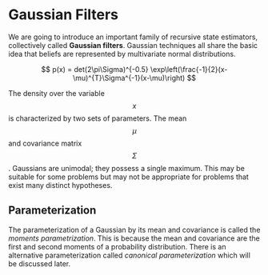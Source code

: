 # Gaussian Filters

We are going to introduce an important family of recursive state estimators, collectively called **Gaussian filters**. Gaussian techniques all share the basic idea that beliefs are represented by multivariate normal distributions.

$$
p(x) = det(2\pi\Sigma)^{-0.5} \exp\left(\frac{-1}{2}(x-\mu)^{T}\Sigma^{-1}(x-\mu)\right)
$$

The density over the variable $$x$$ is characterized by two sets of parameters. The mean $$\mu$$ and covariance matrix $$\Sigma$$. Gaussians are unimodal; they possess a single maximum. This may be suitable for some problems but may not be appropriate for problems that exist many distinct hypotheses.

## Parameterization

The parameterization of a Gaussian by its mean and covariance is called the _moments parametrization_. This is because the mean and covariance are the first and second moments of a probability distribution. There is an alternative parameterization called _canonical parameterization_ which will be discussed later.

